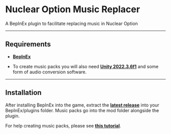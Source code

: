 # Nuclear Option Music Replacer

A BepInEx plugin to facilitate replacing music in Nuclear Option

---

## Requirements 

- **[BepInEx](https://github.com/BepInEx/BepInEx/releases)**

- To create music packs you will also need **[Unity 2022.3.6f1](https://unity.com/releases/editor/archive)** and some form of audio conversion software.

---

## Installation

After installing BepInEx into the game, extract the **[latest release](https://github.com/BepInEx/BepInEx/releases)** into your BepInEx/plugins folder.
Music packs go into the mod folder alongside the plugin. 

For help creating music packs, please see **[this tutorial](https://github.com/TruffleWolf/Nuclear-Option-Music-Replacer/blob/main/Documents/PackCreation.md)**.
